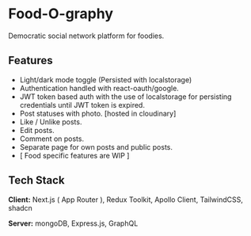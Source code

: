 # Food-O-graphy

Democratic social network platform for foodies.

## Features

- Light/dark mode toggle (Persisted with localstorage)
- Authentication handled with react-oauth/google.
- JWT token based auth with the use of localstorage for persisting credentials until JWT token is expired.
- Post statuses with photo. [hosted in cloudinary]
- Like / Unlike posts.
- Edit posts.
- Comment on posts.
- Separate page for own posts and public posts.
- [ Food specific features are WIP ]

## Tech Stack

**Client:** Next.js ( App Router ), Redux Toolkit, Apollo Client, TailwindCSS, shadcn

**Server:** mongoDB, Express.js, GraphQL
